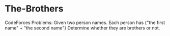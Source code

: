 # The-Brothers
CodeForces Problems: Given two person names.  Each person has {"the first name" + "the second name"}  Determine whether they are brothers or not. 

